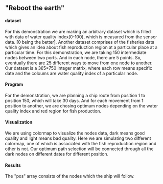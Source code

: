 ## "Reboot the earth"

#### dataset
For this demonstration we are making an arbitrary dataset which is filled with data of water quality index(0-100), which is measured from the sensor data. [0 being the better]. Another dataset comprises of the fisheries data which gives an idea about fish reproduction region at a particular place at a particular time. For this demonstration, we are taking 150 intermediate nodes between two ports. And in each node, there are 5 points. So, eventually there are 25 different ways to move from one node to another. Our dataset is a 365*750 integer matrix, where each row means specific date and the coloums are water quality index of a particular node.

#### Program

For the demonstration, we are planning a ship route from position 1 to position 150, which will take 30 days. And for each movement from 1 position to another, we are chosing optimum nodes depending on the water quality index and red region for fish production.

#### Visualization

We are using colormap to visualize the nodes data, dark means good quality and light means bad quality. Here we are simulating two different colormap, one of which is associated with the fish reproduction region and other is not. Our optimum path selection will be connected through all the dark nodes on different dates for different position.

#### Results

The "pos" array consists of the nodes which the ship will follow.
